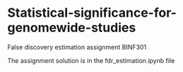 # Statistical-significance-for-genomewide-studies
False discovery estimation assignment  BINF301


The assignment solution is in the fdr_estimation.ipynb file
